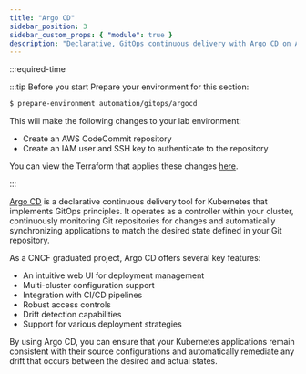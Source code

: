 ```yaml
---
title: "Argo CD"
sidebar_position: 3
sidebar_custom_props: { "module": true }
description: "Declarative, GitOps continuous delivery with Argo CD on Amazon Elastic Kubernetes Service."
---
```


::required-time

:::tip Before you start
Prepare your environment for this section:

```bash timeout=300 wait=120
$ prepare-environment automation/gitops/argocd
```

This will make the following changes to your lab environment:

- Create an AWS CodeCommit repository
- Create an IAM user and SSH key to authenticate to the repository

You can view the Terraform that applies these changes [here](https://github.com/VAR::MANIFESTS_OWNER/VAR::MANIFESTS_REPOSITORY/tree/VAR::MANIFESTS_REF/manifests/modules/automation/gitops/argocd/.workshop/terraform).

:::

[Argo CD](https://argoproj.github.io/cd/) is a declarative continuous delivery tool for Kubernetes that implements GitOps principles. It operates as a controller within your cluster, continuously monitoring Git repositories for changes and automatically synchronizing applications to match the desired state defined in your Git repository.

As a CNCF graduated project, Argo CD offers several key features:

- An intuitive web UI for deployment management
- Multi-cluster configuration support
- Integration with CI/CD pipelines
- Robust access controls
- Drift detection capabilities
- Support for various deployment strategies

By using Argo CD, you can ensure that your Kubernetes applications remain consistent with their source configurations and automatically remediate any drift that occurs between the desired and actual states.
